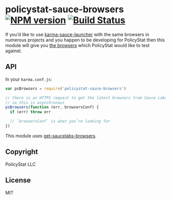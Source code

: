# policystat-sauce-browsers [![NPM version](https://badge.fury.io/js/policystat-sauce-browsers.svg)](http://badge.fury.io/js/policystat-sauce-browsers)  [![Build Status](https://travis-ci.org/mightyiam/policystat-sauce-browsers.svg)](https://travis-ci.org/mightyiam/policystat-sauce-browsers) 

If you’d like to use [karma-sauce-launcher](https://www.npmjs.com/package/karma-sauce-launcher)
with the same browsers in numerous projects and you happen to be developing for PolicyStat
then this module will give you [the browsers](./lib/browsers-definition.js) which
PolicyStat would like to test against.

## API

In your `karma.conf.js`:
```js
var psBrowsers = require('policystat-sauce-browsers')

// there is an HTTPS request to get the latest browsers from Sauce Labs
// so this is asynchronous
psBrowsers(function (err, browsersConf) {
  if (err) throw err

  // `browsersConf` is what you’re looking for
})
```

This module uses [get-saucelabs-browsers](https://www.npmjs.com/package/get-saucelabs-browsers).

## Copyright

PolicyStat LLC

## License

MIT
